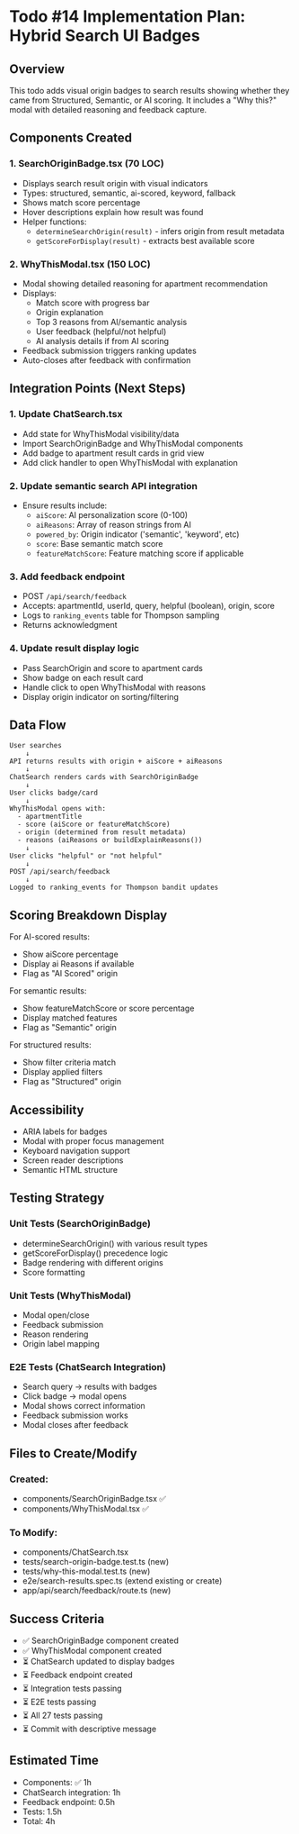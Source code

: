 # Todo #14 Implementation Plan: Hybrid Search UI Badges

## Overview
This todo adds visual origin badges to search results showing whether they came from Structured, Semantic, or AI scoring. It includes a "Why this?" modal with detailed reasoning and feedback capture.

## Components Created

### 1. SearchOriginBadge.tsx (70 LOC)
- Displays search result origin with visual indicators
- Types: structured, semantic, ai-scored, keyword, fallback
- Shows match score percentage
- Hover descriptions explain how result was found
- Helper functions:
  - `determineSearchOrigin(result)` - infers origin from result metadata
  - `getScoreForDisplay(result)` - extracts best available score

### 2. WhyThisModal.tsx (150 LOC)
- Modal showing detailed reasoning for apartment recommendation
- Displays:
  - Match score with progress bar
  - Origin explanation
  - Top 3 reasons from AI/semantic analysis
  - User feedback (helpful/not helpful)
  - AI analysis details if from AI scoring
- Feedback submission triggers ranking updates
- Auto-closes after feedback with confirmation

## Integration Points (Next Steps)

### 1. Update ChatSearch.tsx
- Add state for WhyThisModal visibility/data
- Import SearchOriginBadge and WhyThisModal components
- Add badge to apartment result cards in grid view
- Add click handler to open WhyThisModal with explanation

### 2. Update semantic search API integration
- Ensure results include:
  - `aiScore`: AI personalization score (0-100)
  - `aiReasons`: Array of reason strings from AI
  - `powered_by`: Origin indicator ('semantic', 'keyword', etc)
  - `score`: Base semantic match score
  - `featureMatchScore`: Feature matching score if applicable

### 3. Add feedback endpoint
- POST `/api/search/feedback`
- Accepts: apartmentId, userId, query, helpful (boolean), origin, score
- Logs to `ranking_events` table for Thompson sampling
- Returns acknowledgment

### 4. Update result display logic
- Pass SearchOrigin and score to apartment cards
- Show badge on each result card
- Handle click to open WhyThisModal with reasons
- Display origin indicator on sorting/filtering

## Data Flow

```
User searches
    ↓
API returns results with origin + aiScore + aiReasons
    ↓
ChatSearch renders cards with SearchOriginBadge
    ↓
User clicks badge/card
    ↓
WhyThisModal opens with:
  - apartmentTitle
  - score (aiScore or featureMatchScore)
  - origin (determined from result metadata)
  - reasons (aiReasons or buildExplainReasons())
    ↓
User clicks "helpful" or "not helpful"
    ↓
POST /api/search/feedback
    ↓
Logged to ranking_events for Thompson bandit updates
```

## Scoring Breakdown Display

For AI-scored results:
- Show aiScore percentage
- Display ai Reasons if available
- Flag as "AI Scored" origin

For semantic results:
- Show featureMatchScore or score percentage  
- Display matched features
- Flag as "Semantic" origin

For structured results:
- Show filter criteria match
- Display applied filters
- Flag as "Structured" origin

## Accessibility
- ARIA labels for badges
- Modal with proper focus management
- Keyboard navigation support
- Screen reader descriptions
- Semantic HTML structure

## Testing Strategy

### Unit Tests (SearchOriginBadge)
- determineSearchOrigin() with various result types
- getScoreForDisplay() precedence logic
- Badge rendering with different origins
- Score formatting

### Unit Tests (WhyThisModal)
- Modal open/close
- Feedback submission
- Reason rendering
- Origin label mapping

### E2E Tests (ChatSearch Integration)
- Search query → results with badges
- Click badge → modal opens
- Modal shows correct information
- Feedback submission works
- Modal closes after feedback

## Files to Create/Modify

### Created:
- components/SearchOriginBadge.tsx ✅
- components/WhyThisModal.tsx ✅

### To Modify:
- components/ChatSearch.tsx
- tests/search-origin-badge.test.ts (new)
- tests/why-this-modal.test.ts (new)
- e2e/search-results.spec.ts (extend existing or create)
- app/api/search/feedback/route.ts (new)

## Success Criteria
- ✅ SearchOriginBadge component created
- ✅ WhyThisModal component created
- ⏳ ChatSearch updated to display badges
- ⏳ Feedback endpoint created
- ⏳ Integration tests passing
- ⏳ E2E tests passing
- ⏳ All 27 tests passing
- ⏳ Commit with descriptive message

## Estimated Time
- Components: ✅ 1h
- ChatSearch integration: 1h
- Feedback endpoint: 0.5h
- Tests: 1.5h
- Total: 4h
